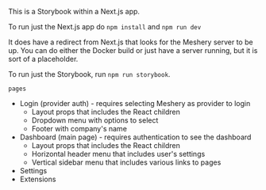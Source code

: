 This is a Storybook within a Next.js app.

To run just the Next.js app do `npm install` and `npm run dev`

It does have a redirect from Next.js that looks for the Meshery server to be up. You can do either the Docker build or just have a server running, but it is sort of a placeholder.

To run just the Storybook, run `npm run storybook`.

`pages`
- Login (provider auth) - requires selecting Meshery as provider to login
    * Layout props that includes the React children
    * Dropdown menu with options to select
    * Footer with company's name
- Dashboard (main page) - requires authentication to see the dashboard
    * Layout props that includes the React children
    * Horizontal header menu that includes user's settings
    * Vertical sidebar menu that includes various links to pages
- Settings
- Extensions